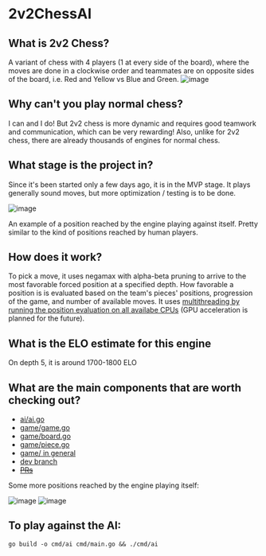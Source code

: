 # 2v2ChessAI

## What is 2v2 Chess?

A variant of chess with 4 players (1 at every side of the board), where the moves are done in a clockwise order and teammates are on opposite sides of the board, i.e. Red and Yellow vs Blue and Green.
![image](https://user-images.githubusercontent.com/53489500/168638482-0886ab3a-a565-452b-9a94-80c3531cb19b.png)

## Why can't you play normal chess?

I can and I do! But 2v2 chess is more dynamic and requires good teamwork and communication, which can be very rewarding! Also, unlike for 2v2 chess, there are already thousands of engines for normal chess.

## What stage is the project in?

Since it's been started only a few days ago, it is in the MVP stage. It plays generally sound moves, but more optimization / testing is to be done.

![image](https://user-images.githubusercontent.com/53489500/169457551-9ab1c224-d676-4c19-ab04-6b76f1828257.png)

An example of a position reached by the engine playing against itself. Pretty similar to the kind of positions reached by human players.

## How does it work?

To pick a move, it uses negamax with alpha-beta pruning to arrive to the most favorable forced position at a specified depth. How favorable a position is is evaluated based on the team's pieces' positions, progression of the game, and number of available moves. It uses [multithreading by running the position evaluation on all availabe CPUs](https://github.com/vpoliakov01/2v2ChessAI/blob/dev/ai/ai.go#L78-L93) (GPU acceleration is planned for the future).

## What is the ELO estimate for this engine

On depth 5, it is around 1700-1800 ELO

## What are the main components that are worth checking out?
* [ai/ai.go](https://github.com/vpoliakov01/2v2ChessAI/blob/main/ai/ai.go)
* [game/game.go](https://github.com/vpoliakov01/2v2ChessAI/blob/main/ai/game.go)
* [game/board.go](https://github.com/vpoliakov01/2v2ChessAI/blob/main/ai/board.go)
* [game/piece.go](https://github.com/vpoliakov01/2v2ChessAI/blob/main/ai/piece.go)
* [game/ in general](https://github.com/vpoliakov01/2v2ChessAI/tree/main/game)
* [dev branch](https://github.com/vpoliakov01/2v2ChessAI/tree/dev)
* [~~PRs~~](https://github.com/vpoliakov01/2v2ChessAI/pulls?q=+)

Some more positions reached by the engine playing itself:

![image](https://user-images.githubusercontent.com/53489500/169458751-f20fe24b-2372-4ced-937b-75d575195e10.png)
![image](https://user-images.githubusercontent.com/53489500/169458772-539fa726-ffde-4f65-abb7-9e5271950d29.png)

## To play against the AI:
`go build -o cmd/ai cmd/main.go && ./cmd/ai`
